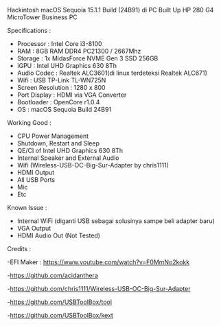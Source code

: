 Hackintosh macOS Sequoia 15.1.1 Build (24B91) di PC Built Up HP 280 G4 MicroTower Business PC

Specifications :
- Processor : Intel Core i3-8100
- RAM : 8GB RAM DDR4 PC21300 / 2667Mhz
- Storage : 1x MidasForce NVME Gen 3 SSD 256GB
- iGPU : Intel UHD Graphics 630 8Th
- Audio Codec : Realtek ALC3601(di linux terdeteksi Realtek ALC671)
- Wifi : USB TP-Link TL-WN725N
- Screen Resolution : 1280 x 800
- Port Display : HDMI via VGA Converter
- Bootloader : OpenCore r1.0.4
- OS : macOS Sequoia Build 24B91

Working Good :
- CPU Power Management
- Shutdown, Restart and Sleep
- QE/CI of Intel UHD Graphics 630 8Th
- Internal Speaker and External Audio
- Wifi (Wireless-USB-OC-Big-Sur-Adapter by chris1111)
- HDMI Output
- All USB Ports
- Mic
- Etc

Known Issue :
- Internal WiFi (diganti USB sebagai solusinya sampe beli adapter baru)
- VGA Output
- HDMI Audio Out (Not Tested)

Credits : 

-EFI Maker : https://www.youtube.com/watch?v=F0MmNo2kokk

-https://github.com/acidanthera

-https://github.com/chris1111/Wireless-USB-OC-Big-Sur-Adapter

-https://github.com/USBToolBox/tool

-https://github.com/USBToolBox/kext
